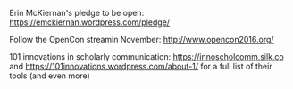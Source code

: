 Erin McKiernan's pledge to be open:
https://emckiernan.wordpress.com/pledge/

Follow the OpenCon streamin November: http://www.opencon2016.org/

101 innovations in scholarly communication: https://innoscholcomm.silk.co and https://101innovations.wordpress.com/about-1/ for a full list of their tools (and even more)
